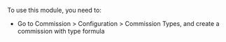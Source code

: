 To use this module, you need to:

- Go to Commission \> Configuration \> Commission Types, and create a
  commission with type formula
